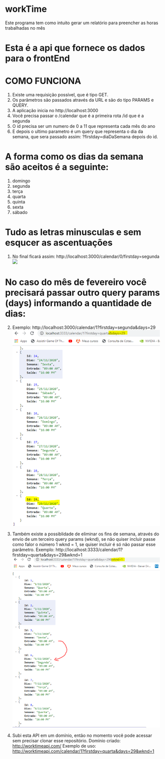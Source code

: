 # workTime

Este programa tem como intuito gerar um relatório para preencher as horas trabalhadas no mês

# Esta é a api que fornece os dados para o frontEnd

# COMO FUNCIONA

1. Existe uma requisição possível, que é tipo GET.
2. Os parâmetros são passados através da URL e são do tipo PARAMS e QUERY.
3. A aplicação inicia no http://localhost:3000
4. Você precisa passar o /calendar que é a primeira rota /id que é a segunda
5. O id precisa ser um numero de 0 a 11 que representa cada mês do ano
6. E depois o ultimo parametro é um query que representa o dia da semana,
   que sera passado assim: ?firstday=diaDaSemana depois do id.

# A forma como os dias da semana são aceitos é a seguinte:

1. domingo
2. segunda
3. terça
4. quarta
5. quinta
6. sexta
7. sábado

# Tudo as letras minusculas e sem esqucer as ascentuações

1.  No final ficará assim: http://localhost:3000/calendar/0/firstday=segunda
    ![](images/saída.PNG)

# No caso do mês de fevereiro você precisará passar outro query params (days) informando a quantidade de dias:

2.  Exemplo: http://localhost:3000/calendar/1?firstday=segunda&days=29
    ![](images/feb.png)

3.  Também existe a possiblidade de eliminar os fins de semana, através do envio de um terceiro query params (wknd), se não quiser incluir passe como falor o número 1 wknd = 1,
    se quiser incluir é só não passar esse parâmetro.
    Exemplo: http://localhost:3333/calendar/1?firstday=quarta&days=29&wknd=1
    ![](images/wknds.PNG)

4.  Subi esta API em um domínio, então no momento você pode acessar sem precisar clonar esse repositório.
    Domínio criado: http://worktimeapi.com/
    Exemplo de uso: http://worktimeapi.com/calendar/1?firstday=quarta&days=29&wknd=1
